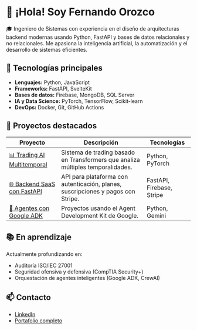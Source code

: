 # 👋 ¡Hola! Soy Fernando Orozco

🎓 Ingeniero de Sistemas con experiencia en el diseño de arquitecturas backend modernas usando Python, FastAPI y bases de datos relacionales y no relacionales. Me apasiona la inteligencia artificial, la automatización y el desarrollo de sistemas eficientes.

## 🚀 Tecnologías principales
- **Lenguajes:** Python, JavaScript
- **Frameworks:** FastAPI, SvelteKit
- **Bases de datos:** Firebase, MongoDB, SQL Server
- **IA y Data Science:** PyTorch, TensorFlow, Scikit-learn
- **DevOps:** Docker, Git, GitHub Actions

## 💼 Proyectos destacados

| Proyecto | Descripción | Tecnologías |
|---------|-------------|--------------|
| [📊 Trading AI Multitemporal](https://github.com/usuario/trading-ai-multitemporal) | Sistema de trading basado en Transformers que analiza múltiples temporalidades. | Python, PyTorch |
| [🌐 Backend SaaS con FastAPI](https://github.com/usuario/fastapi-backend-saas) | API para plataforma con autenticación, planes, suscripciones y pagos con Stripe. | FastAPI, Firebase, Stripe |
| [🤖 Agentes con Google ADK](https://github.com/usuario/google-adk-agents) | Proyectos usando el Agent Development Kit de Google. | Python, Gemini |

## 📚 En aprendizaje
Actualmente profundizando en:
- Auditoría ISO/IEC 27001
- Seguridad ofensiva y defensiva (CompTIA Security+)
- Orquestación de agentes inteligentes (Google ADK, CrewAI)

## 📫 Contacto
- [LinkedIn](https://linkedin.com/in/tuusuario)
- [Portafolio completo](https://tusitio.com)

